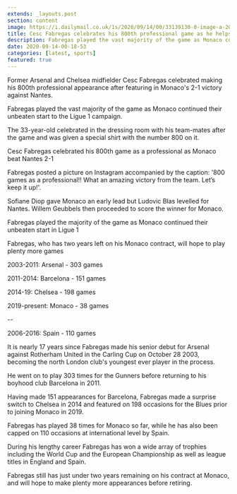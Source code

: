 ```yaml
---
extends: _layouts.post
section: content
image: https://i.dailymail.co.uk/1s/2020/09/14/00/33139130-0-image-a-20_1600038199010.jpg 
title: Cesc Fabregas celebrates his 800th professional game as he helps Monaco win against Nantes  
description: Fabregas played the vast majority of the game as Monaco continued their unbeaten start to the Ligue 1 campaign. The 33-year-old was given a special shirt with the number 800 on it. 
date: 2020-09-14-00-18-53 
categories: [latest, sports] 
featured: true 
--- 
```

Former Arsenal and Chelsea midfielder Cesc Fabregas celebrated making his 800th professional appearance after featuring in Monaco's 2-1 victory against Nantes.

Fabregas played the vast majority of the game as Monaco continued their unbeaten start to the Ligue 1 campaign.

The 33-year-old celebrated in the dressing room with his team-mates after the game and was given a special shirt with the number 800 on it.

Cesc Fabregas celebrated his 800th game as a professional as Monaco beat Nantes 2-1

Fabregas posted a picture on Instagram accompanied by the caption: '800 games as a professional!! What an amazing victory from the team. Let’s keep it up!'.

Sofiane Diop gave Monaco an early lead but Ludovic Blas levelled for Nantes. Willem Geubbels then proceeded to score the winner for Monaco. 

Fabregas played the majority of the game as Monaco continued their unbeaten start in Ligue 1

Fabregas, who has two years left on his Monaco contract, will hope to play plenty more games

2003-2011: Arsenal - 303 games

2011-2014: Barcelona - 151 games

2014-19: Chelsea - 198 games

2019-present: Monaco - 38 games

--

2006-2016: Spain - 110 games 

It is nearly 17 years since Fabregas made his senior debut for Arsenal against Rotherham United in the Carling Cup on October 28 2003, becoming the north London club's youngest ever player in the process.

He went on to play 303 times for the Gunners before returning to his boyhood club Barcelona in 2011.

Having made 151 appearances for Barcelona, Fabregas made a surprise switch to Chelsea in 2014 and featured on 198 occasions for the Blues prior to joining Monaco in 2019.

Fabregas has played 38 times for Monaco so far, while he has also been capped on 110 occasions at international level by Spain. 

During his lengthy career Fabregas has won a wide array of trophies including the World Cup and the European Championship as well as league titles in England and Spain. 

Fabregas still has just under two years remaining on his contract at Monaco, and will hope to make plenty more appearances before retiring.  

